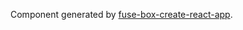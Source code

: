Component generated by [fuse-box-create-react-app](https://github.com/offgridnetworks/fuse-box-create-react-app).